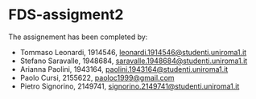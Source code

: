 ﻿# FDS-assigment2
The assignement has been completed by:
- Tommaso Leonardi, 1914546, leonardi.1914546@studenti.uniroma1.it
- Stefano Saravalle, 1948684, saravalle.1948684@studenti.uniroma1.it
- Arianna Paolini, 1943164, paolini.1943164@studenti.uniroma1.it
- Paolo Cursi, 2155622, paoloc1999@gmail.com
- Pietro Signorino, 2149741, signorino.2149741@studenti.uniroma1.it
